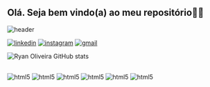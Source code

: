 ## Olá. Seja bem vindo(a) ao meu repositório👋🏻

![header](https://github.com/RyanODev/RyanODev/assets/109010378/b37f57a5-0759-41c9-a1cb-74ada70e70b3)

[![linkedin](https://img.shields.io/badge/LinkedIn-0077B5?style=for-the-badge&logo=linkedin&logoColor=white)]([www.linkedin.com/in/ryan-olv-](https://www.linkedin.com/in/ryan-olv-/))
[![instagram](https://img.shields.io/badge/Instagram-E4405F?style=for-the-badge&logo=instagram&logoColor=white)](https://www.instagram.com/ryan_.olv/)
[![gmail](https://img.shields.io/badge/Gmail-D14836?style=for-the-badge&logo=gmail&logoColor=white)](https://mail.google.com/mail/u/0/#inbox?compose=GTvVlcSKjRMxVVHSKmndfdBgNjZRWfQtQLqSRCPcZJKzZHVKCpXzBQPhnNfCgfXNQJksbfxzdkxnC)

![Ryan Oliveira GitHub stats](https://github-readme-stats.vercel.app/api?username=RyanODev&show_icons=true&theme=radical)

<div display="inline_block"><br>
    <img alt="html5" src="https://img.shields.io/badge/Python-14354C?style=for-the-badge&logo=python&logoColor=white">
    <img alt="html5" src="https://img.shields.io/badge/Django-092E20?style=for-the-badge&logo=django&logoColor=white">
    <img alt="html5" src="https://img.shields.io/badge/MySQL-005C84?style=for-the-badge&logo=mysql&logoColor=white">
    <img alt="html5" src="https://img.shields.io/badge/JavaScript-F7DF1E?style=for-the-badge&logo=javascript&logoColor=black">
    <img alt="html5" src="https://img.shields.io/badge/HTML5-E34F26?style=for-the-badge&logo=html5&logoColor=white">
    <img alt="html5" src="https://img.shields.io/badge/CSS3-1572B6?style=for-the-badge&logo=css3&logoColor=white">
    
</div>
</div>
